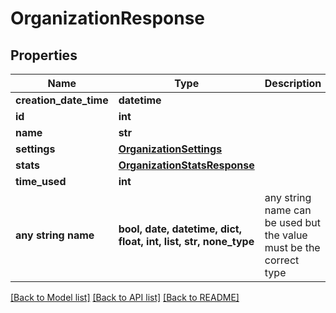 # OrganizationResponse


## Properties
Name | Type | Description | Notes
------------ | ------------- | ------------- | -------------
**creation_date_time** | **datetime** |  | [optional] 
**id** | **int** |  | [optional] 
**name** | **str** |  | [optional] 
**settings** | [**OrganizationSettings**](OrganizationSettings.md) |  | [optional] 
**stats** | [**OrganizationStatsResponse**](OrganizationStatsResponse.md) |  | [optional] 
**time_used** | **int** |  | [optional] 
**any string name** | **bool, date, datetime, dict, float, int, list, str, none_type** | any string name can be used but the value must be the correct type | [optional]

[[Back to Model list]](../README.md#documentation-for-models) [[Back to API list]](../README.md#documentation-for-api-endpoints) [[Back to README]](../README.md)


